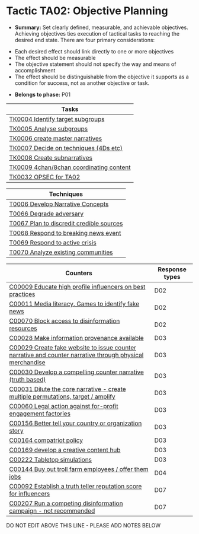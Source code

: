 # Tactic TA02: Objective Planning

* **Summary:** Set clearly defined, measurable, and achievable objectives. Achieving objectives ties execution of tactical tasks to reaching the desired end state. There are four primary considerations:
- Each desired effect should link directly to one or more objectives
- The effect should be measurable
- The objective statement should not specify the way and means of accomplishment
- The effect should be distinguishable from the objective it supports as a condition for success, not as another objective or task.

* **Belongs to phase:** P01



| Tasks |
| ----- |
| [TK0004 Identify target subgroups](../generated_pages/tasks/TK0004.md) |
| [TK0005 Analyse subgroups](../generated_pages/tasks/TK0005.md) |
| [TK0006 create master narratives](../generated_pages/tasks/TK0006.md) |
| [TK0007 Decide on techniques (4Ds etc)](../generated_pages/tasks/TK0007.md) |
| [TK0008 Create subnarratives](../generated_pages/tasks/TK0008.md) |
| [TK0009 4chan/8chan coordinating content](../generated_pages/tasks/TK0009.md) |
| [TK0032 OPSEC for TA02](../generated_pages/tasks/TK0032.md) |



| Techniques |
| ---------- |
| [T0006 Develop Narrative Concepts](../generated_pages/techniques/T0006.md) |
| [T0066 Degrade adversary](../generated_pages/techniques/T0066.md) |
| [T0067 Plan to discredit credible sources](../generated_pages/techniques/T0067.md) |
| [T0068 Respond to breaking news event](../generated_pages/techniques/T0068.md) |
| [T0069 Respond to active crisis](../generated_pages/techniques/T0069.md) |
| [T0070 Analyze existing communities](../generated_pages/techniques/T0070.md) |



| Counters | Response types |
| -------- | -------------- |
| [C00009 Educate high profile influencers on best practices](../generated_pages/counters/C00009.md) | D02 |
| [C00011 Media literacy. Games to identify fake news](../generated_pages/counters/C00011.md) | D02 |
| [C00070 Block access to disinformation resources](../generated_pages/counters/C00070.md) | D02 |
| [C00028 Make information provenance available](../generated_pages/counters/C00028.md) | D03 |
| [C00029 Create fake website to issue counter narrative and counter narrative through physical merchandise](../generated_pages/counters/C00029.md) | D03 |
| [C00030 Develop a compelling counter narrative (truth based)](../generated_pages/counters/C00030.md) | D03 |
| [C00031 Dilute the core narrative - create multiple permutations, target / amplify](../generated_pages/counters/C00031.md) | D03 |
| [C00060 Legal action against for-profit engagement factories](../generated_pages/counters/C00060.md) | D03 |
| [C00156 Better tell your country or organization story](../generated_pages/counters/C00156.md) | D03 |
| [C00164 compatriot policy](../generated_pages/counters/C00164.md) | D03 |
| [C00169 develop a creative content hub](../generated_pages/counters/C00169.md) | D03 |
| [C00222 Tabletop simulations](../generated_pages/counters/C00222.md) | D03 |
| [C00144 Buy out troll farm employees / offer them jobs](../generated_pages/counters/C00144.md) | D04 |
| [C00092 Establish a truth teller reputation score for influencers](../generated_pages/counters/C00092.md) | D07 |
| [C00207 Run a competing disinformation campaign - not recommended](../generated_pages/counters/C00207.md) | D07 |


DO NOT EDIT ABOVE THIS LINE - PLEASE ADD NOTES BELOW